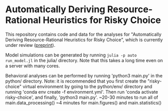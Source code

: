# Automatically Deriving Resource-Rational Heuristics for Risky Choice

This repository contains code and data for the analyses for "Automatically Deriving Resource-Rational Heuristics for Risky Choice", 
which is currently under review ([preprint](https://psyarxiv.com/mg7dn)).

Model simulations can be generated by running `julia -p auto run_model.jl` in the julia/ directory. Note that this takes a long time even on a server with many cores.

Behavioral analyses can be performed by running 'python3 main.py' in the python/ directory.
Note: it is recommended that you first create the "risky-choice" virtual environment by going to the python/env/ directory and running 'conda env create -f environment.yml'. Then run 'conda activate risky-choice', and finally, 'python3 main.py'.
~20-30 minutes to run all of main.data_processing()
~4 minutes for main.figures() and main.statistics()
